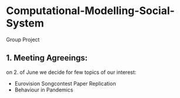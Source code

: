 # Computational-Modelling-Social-System
Group Project

## 1. Meeting Agreeings:

on 2. of June we decide for few topics of our interest:
- Eurovision Songcontest Paper Replication
- Behaviour in Pandemics
